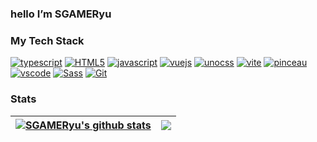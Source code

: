 ### hello I’m SGAMERyu

### My Tech Stack

[![typescript](https://img.shields.io/badge/-TypeScript-007ACC?style=flat-square&logo=typescript&logoColor=white)](https://www.typescriptlang.org/)
[![HTML5](https://img.shields.io/badge/-HTML5-%23E44D27?style=flat-square&logo=html5&logoColor=ffffff)](https://developer.mozilla.org/en-US/docs/Web/HTML)
[![javascript](https://img.shields.io/badge/-JavaScript-%23F7DF1C?style=flat-square&logo=javascript&logoColor=000000&labelColor=%23F7DF1C&color=%23FFCE5A)](https://developer.mozilla.org/en-US/docs/Web/JavaScript)
[![vuejs](https://img.shields.io/badge/-Vue.js-%232c3e50?style=flat-square&logo=vuedotjs)](https://vuejs.org/)
[![unocss](https://img.shields.io/badge/-UnoCss-%23000000?style=flat-square&logo=unocss&&logoColor=48B0F1)](https://github.com/unocss/unocss)
[![vite](https://img.shields.io/badge/-Vite-%23646CFF?style=flat-square&logo=vite&logoColor=ffffff)](https://vitejs.dev/)
[![pinceau](https://img.shields.io/badge/-Pinceau-%23646CFF?style=flat-square&logo=typescript&logoColor=ffffff)](https://github.com/Tahul/pinceau)
[![vscode](https://img.shields.io/badge/-VSCode-%23007ACC?style=flat-square&logo=visual-studio-code)](https://code.visualstudio.com/)
[![Sass](https://img.shields.io/badge/-Sass-%23CC6699?style=flat-square&logo=sass&logoColor=ffffff)](https://sass-lang.com/)
[![Git](https://img.shields.io/badge/-Git-%23F05032?style=flat-square&logo=git&logoColor=%23ffffff)](https://git-scm.com/)


### Stats

| <a href="https://github.com/anuraghazra/github-readme-stats"><img align="center" src="https://github-readme-stats.vercel.app/api?username=SGAMERyu&show_icons=true&include_all_commits=true&theme=buefy&hide_border=true" alt="SGAMERyu's github stats" /></a> | <a href="https://github.com/anuraghazra/github-readme-stats"><img align="center" src="https://github-readme-stats.vercel.app/api/top-langs/?username=SGAMERyu&layout=compact&theme=buefy&hide_border=true" /></a> |
| ------------- | ------------- |

